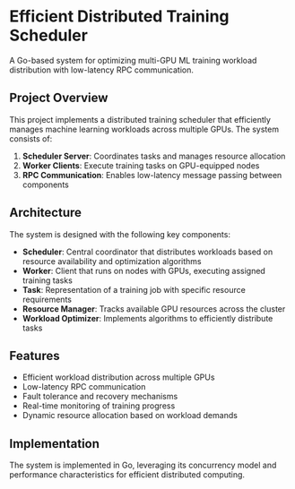 # Efficient Distributed Training Scheduler

A Go-based system for optimizing multi-GPU ML training workload distribution with low-latency RPC communication.

## Project Overview

This project implements a distributed training scheduler that efficiently manages machine learning workloads across multiple GPUs. The system consists of:

1. **Scheduler Server**: Coordinates tasks and manages resource allocation
2. **Worker Clients**: Execute training tasks on GPU-equipped nodes
3. **RPC Communication**: Enables low-latency message passing between components

## Architecture

The system is designed with the following key components:

- **Scheduler**: Central coordinator that distributes workloads based on resource availability and optimization algorithms
- **Worker**: Client that runs on nodes with GPUs, executing assigned training tasks
- **Task**: Representation of a training job with specific resource requirements
- **Resource Manager**: Tracks available GPU resources across the cluster
- **Workload Optimizer**: Implements algorithms to efficiently distribute tasks

## Features

- Efficient workload distribution across multiple GPUs
- Low-latency RPC communication
- Fault tolerance and recovery mechanisms
- Real-time monitoring of training progress
- Dynamic resource allocation based on workload demands

## Implementation

The system is implemented in Go, leveraging its concurrency model and performance characteristics for efficient distributed computing.